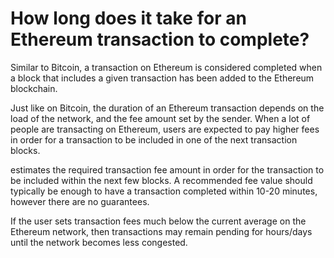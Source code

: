 # How long does it take for an Ethereum transaction to complete?

Similar to Bitcoin, a transaction on Ethereum is considered completed when a block that includes a given transaction has been added to the Ethereum blockchain.

Just like on Bitcoin, the duration of an Ethereum transaction depends on the load of the network, and the fee amount set by the sender. When a lot of people are transacting on Ethereum, users are expected to pay higher fees in order for a transaction to be included in one of the next transaction blocks.

estimates the required transaction fee amount in order for the transaction to be included within the next few blocks. A recommended fee value should typically be enough to have a transaction completed within 10-20 minutes, however there are no guarantees.

If the user sets transaction fees much below the current average on the Ethereum network, then transactions may remain pending for hours/days until the network becomes less congested.
